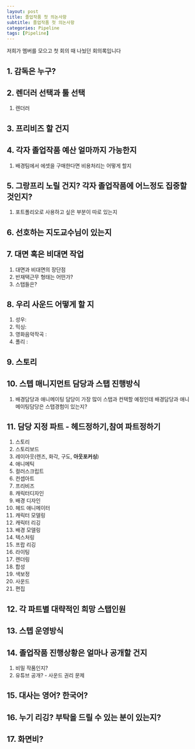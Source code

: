 ```yaml
---
layout: post
title: 졸업작품 첫 의논사항
subtitle: 졸업작품 첫 의논사항
categories: Pipeline
tags: [Pipeline]
---
```


저희가 멤버를 모으고 첫 회의 때 나눴던 회의록입니다

## 1. 감독은 누구?
## 2. 렌더러 선택과 툴 선택
  1. 렌더러
## 3. 프리비즈 할 건지
## 4. 각자 졸업작품 예산 얼마까지 가능한지
  1. 배경팀에서 에셋을 구매한다면 비용처리는 어떻게 할지
## 5. 그랑프리 노릴 건지? 각자 졸업작품에 어느정도 집중할 것인지?
  1. 포트폴리오로 사용하고 싶은 부분이 따로 있는지
## 6. 선호하는 지도교수님이 있는지
## 7. 대면 혹은 비대면 작업
  1. 대면과 비대면의 장단점
  2. 반재택근무 형태는 어떤가?
  3. 스탭들은?
## 8. 우리 사운드 어떻게 할 지
  1. 성우: 
  2. 믹싱: 
  3. 영화음악작곡 : 
  4. 폴리 : 
## 9. 스토리
## 10. 스텝 매니지먼트 담당과 스탭 진행방식
  1. 배경담당과 애니메이팅 담당이 가장 많이 스탭과 컨택할 예정인데 배경담당과 애니메이팅담당은 스탭경험이 있는지?
## 11. 담당 지정 파트 - 헤드정하기,참여 파트정하기
  1. 스토리
  2. 스토리보드
  3. 레이아웃(렌즈, 화각, 구도, **아웃포커싱**)
  4. 애니메틱 
  5. 컬러스크립트
  6. 컨셉아트
  7. 프리비즈
  8. 캐릭터디자인
  9. 배경 디자인
  10. 헤드 애니메이터 
  11. 캐릭터 모델링
  12. 캐릭터 리깅
  13. 배경 모델링
  14. 텍스처링
  15. 프랍 리깅
  16. 라이팅
  17. 렌더링
  18. 합성
  19. 색보정
  20. 사운드
  21. 편집
## 12.  각 파트별 대략적인 희망 스탭인원
## 13. 스텝 운영방식
## 14. 졸업작품 진행상황은 얼마나 공개할 건지
  1. 비밀 작품인지?
  2. 유튜브 공개?
    - 사운드 권리 문제
## 15. 대사는 영어? 한국어?
## 16. 누기 리깅? 부탁을 드릴 수 있는 분이 있는지?
## 17. 화면비?
